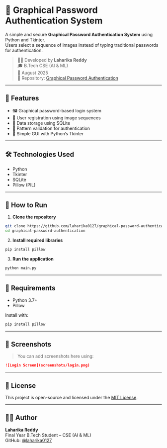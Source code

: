 # 🔐 Graphical Password Authentication System

A simple and secure **Graphical Password Authentication System** using Python and Tkinter.  
Users select a sequence of images instead of typing traditional passwords for authentication.

> 👩‍💻 Developed by **Laharika Reddy**  
> 🎓 B.Tech CSE (AI & ML)  
> 📅 August 2025  
> 📂 Repository: [Graphical Password Authentication](https://github.com/laharika0127/graphical-password-authentication)

---

## 📌 Features

- 🖼️ Graphical password-based login system  
- 👤 User registration using image sequences  
- 💾 Data storage using SQLite  
- 🔐 Pattern validation for authentication  
- 🧪 Simple GUI with Python’s Tkinter

---

## 🛠️ Technologies Used

- Python  
- Tkinter  
- SQLite  
- Pillow (PIL)

---

## 🚀 How to Run

1. **Clone the repository**
```bash
git clone https://github.com/laharika0127/graphical-password-authentication.git
cd graphical-password-authentication
```

2. **Install required libraries**
```bash
pip install pillow
```

3. **Run the application**
```bash
python main.py
```

---

## 🧾 Requirements

- Python 3.7+  
- Pillow

Install with:
```bash
pip install pillow
```

---

## 📸 Screenshots

> You can add screenshots here using:
```markdown
![Login Screen](screenshots/login.png)
```

---

## 📄 License

This project is open-source and licensed under the [MIT License](LICENSE).

---

## 🙋‍♀️ Author

**Laharika Reddy**  
Final Year B.Tech Student – CSE (AI & ML)  
GitHub: [@laharika0127](https://github.com/laharika0127)
